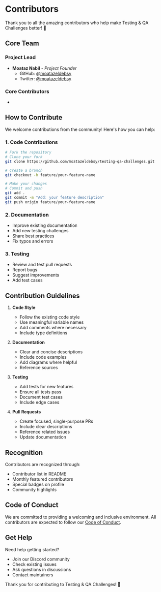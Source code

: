 # Contributors

Thank you to all the amazing contributors who help make Testing & QA Challenges better! 🎉

## Core Team

### Project Lead
- **Moataz Nabil** - _Project Founder_
  - GitHub: [@moatazeldebsy](https://github.com/moatazeldebsy)
  - Twitter: [@moatazeldebsy](https://twitter.com/moatazeldebsy)

### Core Contributors
- 

## How to Contribute

We welcome contributions from the community! Here's how you can help:

### 1. Code Contributions
```bash
# Fork the repository
# Clone your fork
git clone https://github.com/moatazeldebsy/testing-qa-challenges.git

# Create a branch
git checkout -b feature/your-feature-name

# Make your changes
# Commit and push
git add .
git commit -m "Add: your feature description"
git push origin feature/your-feature-name
```

### 2. Documentation
- Improve existing documentation
- Add new testing challenges
- Share best practices
- Fix typos and errors

### 3. Testing
- Review and test pull requests
- Report bugs
- Suggest improvements
- Add test cases

## Contribution Guidelines

1. **Code Style**
   - Follow the existing code style
   - Use meaningful variable names
   - Add comments where necessary
   - Include type definitions

2. **Documentation**
   - Clear and concise descriptions
   - Include code examples
   - Add diagrams where helpful
   - Reference sources

3. **Testing**
   - Add tests for new features
   - Ensure all tests pass
   - Document test cases
   - Include edge cases

4. **Pull Requests**
   - Create focused, single-purpose PRs
   - Include clear descriptions
   - Reference related issues
   - Update documentation

## Recognition

Contributors are recognized through:
- Contributor list in README
- Monthly featured contributors
- Special badges on profile
- Community highlights

## Code of Conduct

We are committed to providing a welcoming and inclusive environment. All contributors are expected to follow our [Code of Conduct](CODE_OF_CONDUCT.md).

## Get Help

Need help getting started?
- Join our Discord community
- Check existing issues
- Ask questions in discussions
- Contact maintainers

Thank you for contributing to Testing & QA Challenges! 🙏